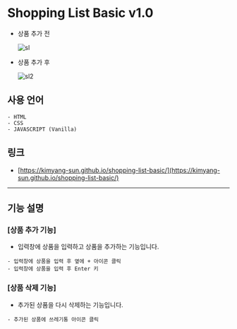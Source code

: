 # Shopping List Basic v1.0

- 상품 추가 전

  ![sl](https://user-images.githubusercontent.com/56675004/93106706-996c9900-f6eb-11ea-942b-606676456679.JPG)

- 상품 추가 후

  ![sl2](https://user-images.githubusercontent.com/56675004/93106897-da64ad80-f6eb-11ea-853b-44b9db26a5af.JPG)

## 사용 언어

```
- HTML
- CSS
- JAVASCRIPT (Vanilla)
```

## 링크

- [https://kimyang-sun.github.io/shopping-list-basic/](https://kimyang-sun.github.io/shopping-list-basic/)

---

## 기능 설명

### [상품 추가 기능]

- 입력창에 상품을 입력하고 상품을 추가하는 기능입니다.

```
- 입력창에 상품을 입력 후 옆에 + 아이콘 클릭
- 입력창에 상품을 입력 후 Enter 키
```

### [상품 삭제 기능]

- 추가된 상품을 다시 삭제하는 기능입니다.

```
- 추가된 상품에 쓰레기통 아이콘 클릭
```
